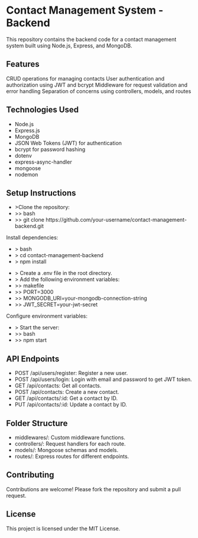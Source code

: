 <h1>Contact Management System - Backend</h1>  
This repository contains the backend code for a contact management system built using Node.js, Express, and MongoDB.

<h2>Features</h2> 
CRUD operations for managing contacts
User authentication and authorization using JWT and bcrypt
Middleware for request validation and error handling
Separation of concerns using controllers, models, and routes

<h2>Technologies Used</h2> 
<ul>
  <li>Node.js</li>
  <li>Express.js</li>
  <li>MongoDB</li>
  <li>JSON Web Tokens (JWT) for authentication</li>
  <li>bcrypt for password hashing</li>
  <li>dotenv</li>
  <li>express-async-handler</li>
  <li>mongoose</li>
  <li>nodemon</li>
</ul>

<h2>Setup Instructions</h2>

<ul>
  <li> >Clone the repository:</li>
  <li> >> bash</li>
  <li> >> git clone https://github.com/your-username/contact-management-backend.git</li>
</ul>

Install dependencies:
<ul>
  <li> > bash</li>
  <li> > cd contact-management-backend</li>
  <li> > npm install</li>
</ul>

<ul>
  <li> > Create a .env file in the root directory.</li>
  <li> > Add the following environment variables:</li>
  <li> >> makefile</li>
  <li> >> PORT=3000</li>
  <li> >> MONGODB_URI=your-mongodb-connection-string</li>
  <li> >> JWT_SECRET=your-jwt-secret</li>
</ul>
Configure environment variables:
<ul>
  <li> > Start the server:</li>
  <li> >> bash</li>
  <li> >> npm start</li>
</ul>

<h2>API Endpoints</h2>
<ul>
  <li>POST /api/users/register: Register a new user.</li>
  <li>POST /api/users/login: Login with email and password to get JWT token.</li>
  <li>GET /api/contacts: Get all contacts.</li>
  <li>POST /api/contacts: Create a new contact.</li>
  <li>GET /api/contacts/:id: Get a contact by ID.</li>
  <li>PUT /api/contacts/:id: Update a contact by ID.</li>
  <liDELETE /api/contacts/:id: Delete a contact by ID.></li>
</ul>

<h2>Folder Structure</h2>
<ul>
  <li>middlewares/: Custom middleware functions.</li>
  <li>controllers/: Request handlers for each route.</li>
  <li>models/: Mongoose schemas and models.</li>
  <li>routes/: Express routes for different endpoints.</li>
</ul>

<h2>Contributing</h2> 
Contributions are welcome! Please fork the repository and submit a pull request.

<h2>License</h2> 
This project is licensed under the MIT License.
